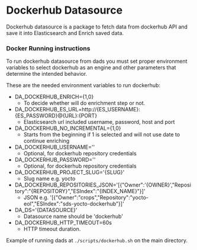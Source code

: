 Dockerhub Datasource
=========

Dockerhub datasource is a package to fetch data 
from dockerhub API and save it into Elasticsearch
 and Enrich saved data.


### Docker Running instructions

To run dockerhub datasource from dads you 
must set proper environment variables to 
select dockerhub as an engine and other 
parameters that determine the intended behavior.

These are the needed environment variables to run dockerhub:
- DA_DOCKERHUB_ENRICH={1,0}
    - To decide whether will do enrichment step or not.
- DA_DOCKERHUB_ES_URL=http://{ES_USERNAME}:{ES_PASSWORD}@{URL}:{PORT}
    - Elasticsearch url included username, password, host and port
- DA_DOCKERHUB_NO_INCREMENTAL={1,0} 
    - Starts from the beginning if 1 is selected and will not use date to continue enriching 
- DA_DOCKERHUB_USERNAME=''
    - Optional, for dockerhub repository credentials
- DA_DOCKERHUB_PASSWORD='' 
    - Optional, for dockerhub repository credentials
- DA_DOCKERHUB_PROJECT_SLUG='{SLUG}'
    - Slug name e.g. yocto
- DA_DOCKERHUB_REPOSITORIES_JSON='[{"Owner":'{OWNER}',"Repository":"{REPOSITORY}","ESIndex":"{INDEX_NAME}"}]'
    - JSON  e.g. '[{"Owner":"crops","Repository":"yocto-eol","ESIndex":"sds-yocto-dockerhub"}]'
- DA_DS='{DATASOURCE}' 
    - Datasource name should be 'dockerhub'
- DA_DOCKERHUB_HTTP_TIMEOUT=60s 
    - HTTP timeout duration.
    
Example of running dads at 
`./scripts/dockerhub.sh`
on the main directory.



